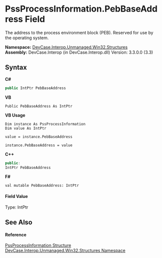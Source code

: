 # PssProcessInformation.PebBaseAddress Field
 

The address to the process environment block (PEB). Reserved for use by the operating system.

**Namespace:**&nbsp;<a href="N_DevCase_Interop_Unmanaged_Win32_Structures">DevCase.Interop.Unmanaged.Win32.Structures</a><br />**Assembly:**&nbsp;DevCase.Interop (in DevCase.Interop.dll) Version: 3.3.0.0 (3.3)

## Syntax

**C#**<br />
``` C#
public IntPtr PebBaseAddress
```

**VB**<br />
``` VB
Public PebBaseAddress As IntPtr
```

**VB Usage**<br />
``` VB Usage
Dim instance As PssProcessInformation
Dim value As IntPtr

value = instance.PebBaseAddress

instance.PebBaseAddress = value
```

**C++**<br />
``` C++
public:
IntPtr PebBaseAddress
```

**F#**<br />
``` F#
val mutable PebBaseAddress: IntPtr
```


#### Field Value
Type: IntPtr

## See Also


#### Reference
<a href="T_DevCase_Interop_Unmanaged_Win32_Structures_PssProcessInformation">PssProcessInformation Structure</a><br /><a href="N_DevCase_Interop_Unmanaged_Win32_Structures">DevCase.Interop.Unmanaged.Win32.Structures Namespace</a><br />